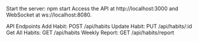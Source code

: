 Start the server: npm start Access the API at http://localhost:3000 and WebSocket at ws://localhost:8080.

API Endpoints Add Habit: POST /api/habits Update Habit: PUT /api/habits/:id Get All Habits: GET /api/habits Weekly Report: GET /api/habits/report
